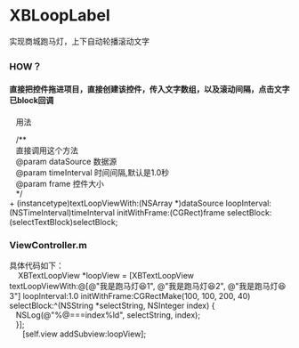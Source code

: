 # XBLoopLabel
实现商城跑马灯，上下自动轮播滚动文字

### HOW？
#### 直接把控件拖进项目，直接创建该控件，传入文字数组，以及滚动间隔，点击文字已block回调

    用法
    
    
    /**  
    直接调用这个方法  
    @param dataSource 数据源  
    @param timeInterval 时间间隔,默认是1.0秒  
    @param frame 控件大小  
    */  
    + (instancetype)textLoopViewWith:(NSArray *)dataSource loopInterval:(NSTimeInterval)timeInterval initWithFrame:(CGRect)frame selectBlock:(selectTextBlock)selectBlock;
    

### ViewController.m  
具体代码如下：  
    
        XBTextLoopView *loopView = [XBTextLoopView textLoopViewWith:@[@"我是跑马灯😆1", @"我是跑马灯😆2", @"我是跑马灯😆3"] loopInterval:1.0 initWithFrame:CGRectMake(100, 100, 200, 40) selectBlock:^(NSString *selectString, NSInteger index) {  
    NSLog(@"%@===index%ld", selectString, index);  
    }];  
        [self.view addSubview:loopView];
